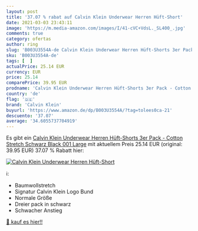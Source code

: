 ```yaml
---
layout: post
title: '37.07 % rabat auf Calvin Klein Underwear Herren Hüft-Short'
date: 2021-03-03 23:43:11
image: 'https://m.media-amazon.com/images/I/41-cVC+VdsL._SL400_.jpg'
comments: true
category: ofertas
author: ring
slug: 'B003U3554A-de Calvin Klein Underwear Herren Hüft-Shorts 3er Pack -...'
sku: 'B003U3554A-de'
tags: [  ]
actualPrice: 25.14 EUR
currency: EUR
price: 25.14
comparePrice: 39.95 EUR
prodname: 'Calvin Klein Underwear Herren Hüft-Shorts 3er Pack - Cotton Stretch  Schwarz  Black 001   Large'
country: 'de'
flag: '🇩🇪'
brand: 'Calvin Klein'
buyurl: 'https://www.amazon.de/dp/B003U3554A/?tag=tolees0ca-21'
descuento: '37.07'
average: '34.6055737704919'
---
```


Es gibt ein [Calvin Klein Underwear Herren Hüft-Shorts 3er Pack - Cotton Stretch  Schwarz  Black 001   Large](https://www.amazon.de/dp/B003U3554A/?tag=tolees0ca-21) mit aktuellem Preis 25.14 EUR (original: 39.95 EUR) 37.07 % Rabatt hier:

[![Calvin Klein Underwear Herren Hüft-Short](https://m.media-amazon.com/images/I/41-cVC+VdsL._SL400_.jpg)](https://www.amazon.de/dp/B003U3554A/?tag=tolees0ca-21)

ℹ️:

- Baumwollstretch
- Signatur Calvin Klein Logo Bund
- Normale Größe
- Dreier pack in schwarz
- Schwacher Anstieg

[🛒 kauf es hier!!](https://www.amazon.de/dp/B003U3554A/?tag=tolees0ca-21)
